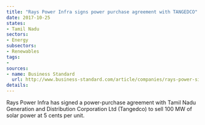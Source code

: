 ```yaml
---
title: "Rays Power Infra signs power purchase agreement with TANGEDCO"
date: 2017-10-25
states:
- Tamil Nadu
sectors:
- Energy
subsectors:
- Renewables
tags:
- 
sources:
- name: Business Standard
  url: http://www.business-standard.com/article/companies/rays-power-signs-pact-with-tangedco-to-sell-solar-power-at-rs-3-47-per-unit-117101700406_1.html
details:
---
```


Rays Power Infra has signed a power-purchase agreement with Tamil Nadu Generation and Distribution Corporation Ltd (Tangedco) to sell 100 MW of solar power at 5 cents per unit. 
